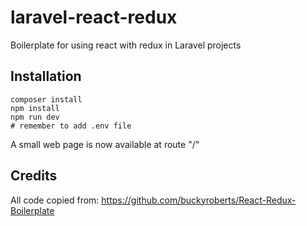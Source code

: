 # laravel-react-redux
Boilerplate for using react with redux in Laravel projects

## Installation
```
composer install
npm install
npm run dev
# remember to add .env file
```
A small web page is now available at route "/"

## Credits
All code copied from: https://github.com/buckyroberts/React-Redux-Boilerplate
